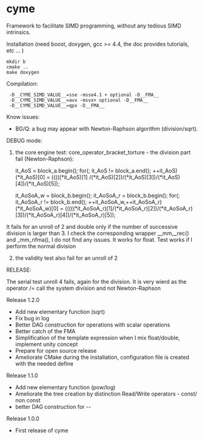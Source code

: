# cyme
Framework to facilitate SIMD programming, without any tedious SIMD intrinsics.

Installation (need boost, doxygen, gcc >= 4.4, the doc provides tutorials, etc ... )

    mkdir b
    cmake ..
    make doxygen 

Compilation:

     -D__CYME_SIMD_VALUE__=sse -msse4.1 + optional -D__FMA__
     -D__CYME_SIMD_VALUE__=avx -msvx+ optional -D__FMA__
     -D__CYME_SIMD_VALUE__=qpx -D__FMA__

Know issues:

- BG/Q: a bug may appear with Newton-Raphson algorithm (division/sqrt).

DEBUG mode:

1) the core engine test: core_operator_bracket_torture - the division
part fail (Newton-Raphson):

     it_AoS = block_a.begin();
     for(; it_AoS != block_a.end(); ++it_AoS)
         (*it_AoS)[0]   = (((((*it_AoS)[1] /(*it_AoS)[2])/(*it_AoS)[3])/(*it_AoS)[4])/(*it_AoS)[5]);

     it_AoSoA_w = block_b.begin();
     it_AoSoA_r = block_b.begin();
     for(; it_AoSoA_r != block_b.end(); ++it_AoSoA_w,++it_AoSoA_r)
         (*it_AoSoA_w)[0] = (((((*it_AoSoA_r)[1]/(*it_AoSoA_r)[2])/(*it_AoSoA_r)[3])/(*it_AoSoA_r)[4])/(*it_AoSoA_r)[5]);

It fails for an unroll of 2 and double only if the number of successive
division is larger than 3. I check the corresponding wrapper __mm__rec() and
_mm_nfma(), I do not find any issues. It works for float. Test works if I
perform the normal division

2) the validity test also fail for an unroll of 2

RELEASE:

The serial test unroll 4 fails, again for the division. It is very wierd
as the operator /= call the system division and not Newton-Raphson


Release 1.2.0

- Add new elementary function (sqrt)
- Fix bug in log
- Better DAG construction for operations with scalar operations
- Better catch of the FMA
- Simplification of the template expression when I mix float/double, implement unity concept
- Prepare for open source release
- Ameliorate CMake during the installation, configuration file is created with the needed define

Release 1.1.0

- Add new elementary function (pow/log)
- Ameliorate the tree creation by distinction Read/Write operators - const/ non const
- better DAG construction for --

Release 1.0.0

- First release of cyme

